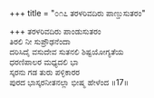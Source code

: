 +++
title = "೦೧೭ ತರಳರಿವದಿರು ಪಾಣ್ಡುಸುತರಂ"

+++
ತರಳರಿವದಿರು ಪಾಂಡುಸುತರಂ  
ತಿರಲಿ ನೀ ಸುಪ್ರೌಢನೆಂದಾ  
ದರಿಸಿದೈ ವಸುದೇವ ಸುತನಲಿ ಶಿಷ್ಟಯೋಗ್ಯತೆಯ   
ಧರಣಿಪಾಲರ ಮಧ್ಯದಲಿ ಭಾ  
ಸ್ಕರನು ಗಡ ತುರು ಪಳ್ಳಿಕಾರರ   
ಪುರದ ಭಾಸ್ಕರನೀತನಲ್ಲಾ ಭೀಷ್ಮ ಹೇಳೆಂದ     ॥17॥